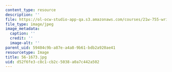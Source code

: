 ```yaml
---
content_type: resource
description: ''
file: https://ol-ocw-studio-app-qa.s3.amazonaws.com/courses/21w-755-writing-and-reading-short-stories-spring-2012/d52f6fe3c8c1cb2c5038a0a7c442a502_56-1673.jpg
file_type: image/jpeg
image_metadata:
  caption: ''
  credit: ''
  image-alt: ''
parent_uid: 59404c9b-a87e-a4a8-9b61-bdb2a920ae41
resourcetype: Image
title: 56-1673.jpg
uid: d52f6fe3-c8c1-cb2c-5038-a0a7c442a502
---
```

